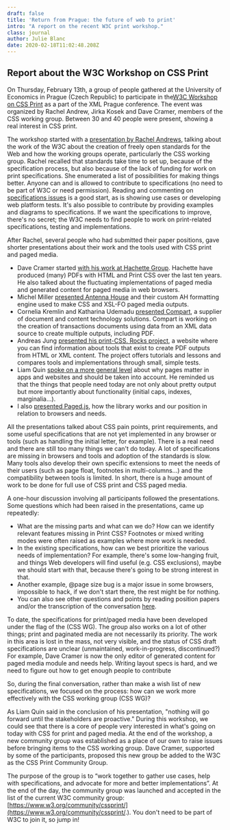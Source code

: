 ```yaml
---
draft: false
title: 'Return from Prague: the future of web to print'
intro: "A report on the recent W3C print workshop."
class: journal
author: Julie Blanc
date: 2020-02-18T11:02:48.208Z
---
```



## Report about the W3C Workshop on CSS Print

  On Thursday, February 13th, a group of people gathered at the University of Economics in Prague (Czech Republic) to participate in the[W3C Workshop on CSS Print](https://wiki.csswg.org/planning/print-workshop-2020) as a part of the XML Prague conference. The event was organized by Rachel Andrew, Jirka Kosek and Dave Cramer, members of the CSS working group. Between 30 and 40 people were present, showing a real interest in CSS print. 
  
  The workshop started with a [presentation by Rachel Andrews](https://noti.st/rachelandrew/Hy20NS/introduction-to-the-css-working-group#sWtnkmF), talking about the work of the W3C about the creation of freely open standards for the Web and how the working groups operate, particularly the CSS working group. Rachel recalled that standards take time to set up, because of the specification process, but also because of the lack of funding for work on print specifications. She enumerated a list of possibilities for making things better. Anyone can and is allowed to contribute to specifications (no need to be part of W3C or need permission). Reading and commenting on [specifications issues](https://github.com/w3c/csswg-drafts/issues) is a good start, as is  showing use cases or developing web platform tests. It's also possible to contribute by providing examples and diagrams to specifications. If we want the specifications to improve, there's no secret; the W3C needs to find people to work on print-related specifications, testing and implementations.

After Rachel, several people who had submitted their paper positions, gave shorter presentations about their work and the tools used with CSS print and paged media.

* Dave Cramer started [with his work at Hachette Group](https://lists.w3.org/Archives/Public/public-css-print/2020JanMar/att-0032/Cramer-PrintWorkshop-XMLPrague.pdf). Hachette have produced (many) PDFs with HTML and Print CSS over the last ten years. He also talked about the fluctuating implementations of paged media and generated content for paged media in web browsers.
* Michel Miller [presented Antenna House](https://lists.w3.org/Archives/Public/public-css-print/2020JanMar/att-0035/CSSWG_Antenna_House_XML_Prague_2020.pdf) and their custom AH formatting engine used to make CSS and XSL-FO paged media outputs.
* Cornelia Kremlin and Katharina Udemadu [presented Compart](https://lists.w3.org/Archives/Public/public-css-print/2020JanMar/att-0036/Compart-PositionPaper.pdf), a supplier of document and content technology solutions. Compart is working on the creation of transactions documents using data from an XML data source to create multiple outputs, including PDF.
* Andreas Jung [presented his print-CSS. Rocks project](https://lists.w3.org/Archives/Public/public-css-print/2020JanMar/att-0034/01-part), a website where you can find information about tools that exist to create PDF outputs from HTML or XML content. The project offers tutorials and lessons and compares tools and implementations through small, simple tests.
* Liam Quin [spoke on a more general level](https://lists.w3.org/Archives/Public/public-css-print/2020JanMar/att-0041/02-css-workshop-prague.pdf) about why pages matter in apps and websites and should be taken into account. He reminded us that the things that people need today are not only about pretty output but more importantly about functionality (initial caps, indexes, marginalia…).
* I also [presented Paged.js](http://slides.julie-blanc.fr/20200213_W3C-prague.html), how the library works and our position in relation to browsers and needs.

All the presentations talked about CSS pain points, print requirements, and some useful specifications that are not yet implemented in any browser or tools (such as handling the initial letter, for example). There is a real need and there are still too many things we can't do today. A lot of specifications are missing in browsers and tools and adoption of the standards is slow. Many tools also develop their own specific extensions to meet the needs of their users (such as page float, footnotes in multi-columns…) and the compatibility between tools is limited. In short, there is a huge amount of work to be done for full use of CSS print and CSS paged media.

A one-hour discussion involving all participants followed the presentations. Some questions which had been raised in the presentations, came up repeatedly:

* What are the missing parts and what can we do? How can we identify relevant features missing in Print CSS? Footnotes or mixed writing modes were often raised as examples where more work is needed.
* In the existing specifications, how can we best prioritize the various needs of implementation? For example, there's some low-hanging fruit, and things Web developers will find useful (e.g. CSS exclusions), maybe we should start with that, because there's going to be strong interest in that.
* Another example, @page size bug is a major issue in some browsers, impossible to hack, if we don't start there, the rest might be for nothing.
* You can also see other questions and points by reading position papers and/or the transcription of the conversation [here](https://www.w3.org/2020/02/13-printcss-minutes.html).

To date, the specifications for print/paged media have been developed under the flag of the (CSS WG). The group also works on a lot of other things; print and paginated media are not necessarily its priority. The work in this area is lost in the mass, not very visible, and the status of CSS draft specifications are unclear (unmaintained, work-in-progress, discontinued?) For example, Dave Cramer is now the only editor of generated content for paged media module and needs help. Writing layout specs is hard, and we need to figure out how to get enough people to contribute

So, during the final conversation, rather than make a wish list of new specifications, we focused on the process: how can we work more effectively with the CSS working group (CSS WG)?

As Liam Quin said in the conclusion of his presentation, "nothing will go forward until the stakeholders are proactive." During this workshop, we could see that there is a core of people very interested in what's going on today with CSS for print and paged media. At the end of the workshop, a new community group was established as a place of our own to raise issues before bringing items to the CSS working group. Dave Cramer, supported by some of the participants, proposed this new group be added to the W3C as the CSS Print Community Group.

The purpose of the group is to “work together to gather use cases, help with specifications, and advocate for more and better implementations”. At the end of the day, the community group was launched and accepted in the list of the current W3C community group: [https://www.w3.org/community/cssprint/](https://www.w3.org/community/cssprint/.). You don't need to be part of W3C to join it, so jump in!
